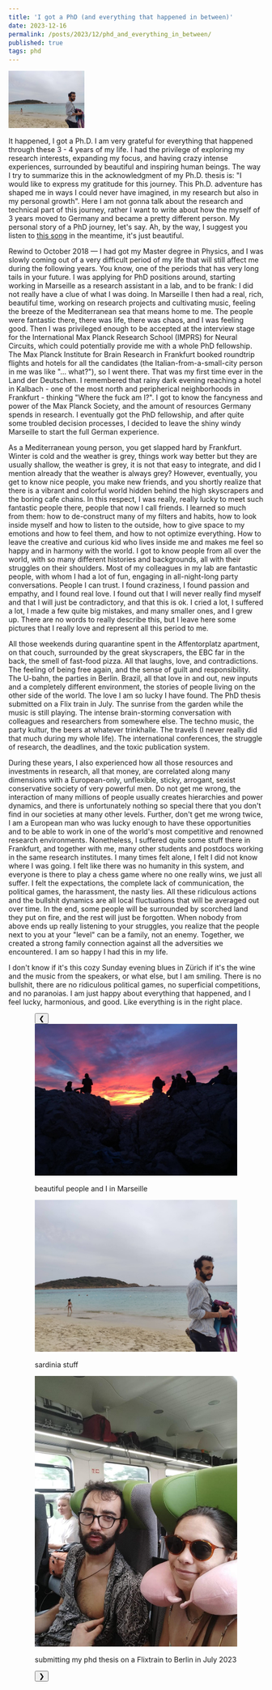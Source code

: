 ```yaml
---
title: 'I got a PhD (and everything that happened in between)'
date: 2023-12-16
permalink: /posts/2023/12/phd_and_everything_in_between/
published: true
tags: phd
---
```


<html lang="en">
<head>
  <meta charset="UTF-8">
  <meta name="viewport" content="width=device-width, initial-scale=1.0">
  <style>
  #carousel-container {
      position: relative;
      overflow: hidden;
      width: 400px; /* Adjust container width as needed */
      margin: 0 auto;
    }
  #image-carousel {
      display: flex;
      transition: transform 0.5s ease-in-out;
    }

   .carousel-item {
      position: relative;
      width: 100%;
      display: flex;
      align-items: center;
    }

    .carousel-image {
      width: 70%; /* Adjust image width as needed */
      height: auto;
    }

    .caption {
      flex: 1;
      background-color: rgba(0, 0, 0, 0.7);
      color: #fff;
      padding: 8px;
      text-align: left;
    }
  
  </style>
</head>


<body>

<div class="text-before-carousel">

<p align=left>
<img width=150 src="https://raw.githubusercontent.com/matteosaponati/matteosaponati.github.io/master/files/blog/2023-12-18-phd/sardinia-1.jpeg" />
</p>

It happened, I got a Ph.D. I am very grateful for everything that happened through these 3 - 4 years of my life. I had the privilege of exploring my research interests, expanding my focus, and having crazy intense experiences, surrounded by beautiful and inspiring human beings. The way I try to summarize this in the acknowledgment of my Ph.D. thesis is: "I would like to express my gratitude for this journey. This Ph.D. adventure has shaped me in ways I could never have imagined, in my research but also in my personal growth". Here I am not gonna talk about the research and technical part of this journey, rather I want to write about how the myself of 3 years moved to Germany and became a pretty different person. My personal story of a PhD journey, let's say. Ah, by the way, I suggest you listen to <a href="https://open.spotify.com/track/4ifDKWZZhnyltXLndbomYT?si=ea17d09d3d3c491e" target="_blank">this song</a>  in the meantime, it's just beautiful.

Rewind to October 2018 — I had got my Master degree in Physics, and I was slowly coming out of a very difficult period of my life that will still affect me during the following years. You know, one of the periods that has very long tails in your future. I was applying for PhD positions around, starting working in Marseille as a research assistant in a lab, and to be frank: I did not really have a clue of what I was doing. In Marseille I then had a real, rich, beautiful time, working on research projects and cultivating music, feeling the breeze of the Mediterranean sea that means home to me. The people were fantastic there, there was life, there was chaos, and I was feeling good. Then I was privileged enough to be accepted at the interview stage for the International Max Planck Research School (IMPRS) for Neural Circuits, which could potentially provide me with a whole PhD fellowship. The Max Planck Institute for Brain Research in Frankfurt booked roundtrip flights and hotels for all the candidates (the Italian-from-a-small-city person in me was like "... what?"), so I went there. That was my first time ever in the Land der Deutschen. I remembered that rainy dark evening reaching a hotel in Kalbach - one of the most north and peripherical neighborhoods in Frankfurt - thinking "Where the fuck am I?". I got to know the fancyness and power of the Max Planck Society, and the amount of resources Germany spends in research. I eventually got the PhD fellowship, and after quite some troubled decision processes, I decided to leave the shiny windy Marseille to start the full German experience. 

As a Mediterranean young person, you get slapped hard by Frankfurt. Winter is cold and the weather is grey, things work way better but they are usually shallow, the weather is grey, it is not that easy to integrate, and did I mention already that the weather is always grey? However, eventually, you get to know nice people, you make new friends, and you shortly realize that there is a vibrant and colorful world hidden behind the high skyscrapers and the boring cafe chains. In this respect, I was really, really lucky to meet such fantastic people there, people that now I call friends. I learned so much from them: how to de-construct many of my filters and habits, how to look inside myself and how to listen to the outside, how to give space to my emotions and how to feel them, and how to not optimize everything. How to leave the creative and curious kid who lives inside me and makes me feel so happy and in harmony with the world. I got to know people from all over the world, with so many different histories and backgrounds, all with their struggles on their shoulders. Most of my colleagues in my lab are fantastic people, with whom I had a lot of fun, engaging in all-night-long party conversations. People I can trust. I found craziness, I found passion and empathy, and I found real love. I found out that I will never really find myself and that I will just be contradictory, and that this is ok. I cried a lot, I suffered a lot, I made a few quite big mistakes, and many smaller ones, and I grew up. There are no words to really describe this, but I leave here some pictures that I really love and represent all this period to me.

All those weekends during quarantine spent in the Affentorplatz apartment, on that couch, surrounded by the great skyscrapers, the EBC far in the back, the smell of fast-food pizza. All that laughs, love, and contradictions. The feeling of being free again, and the sense of guilt and responsibility. The U-bahn, the parties in Berlin. Brazil, all that love in and out, new inputs and a completely different environment, the stories of people living on the other side of the world. The love I am so lucky I have found. The PhD thesis submitted on a Flix train in July. The sunrise from the garden while the music is still playing. The intense brain-storming conversation with colleagues and researchers from somewhere else. The techno music, the party kultur, the beers at whatever trinkhalle. The travels (I never really did that much during my whole life). The international conferences, the struggle of research, the deadlines, and the toxic publication system. 

During these years, I also experienced how all those resources and investments in research, all that money, are correlated along many dimensions with a European-only, unflexible, sticky, arrogant, sexist conservative society of very powerful men. Do not get me wrong, the interaction of many millions of people usually creates hierarchies and power dynamics, and there is unfortunately nothing so special there that you don't find in our societies at many other levels. Further, don't get me wrong twice, I am a European man who was lucky enough to have these opportunities and to be able to work in one of the world's most competitive and renowned research environments. Nonetheless, I suffered quite some stuff there in Frankfurt, and together with me, many other students and postdocs working in the same research institutes. I many times felt alone, I felt I did not know where I was going. I felt like there was no humanity in this system, and everyone is there to play a chess game where no one really wins, we just all suffer. I felt the expectations, the complete lack of communication, the political games, the harassment, the nasty lies. All these ridiculous actions and the bullshit dynamics are all local fluctuations that will be averaged out over time. In the end, some people will be surrounded by scorched land they put on fire, and the rest will just be forgotten. When nobody from above ends up really listening to your struggles, you realize that the people next to you at your "level" can be a family, not an enemy. Together, we created a strong family connection against all the adversities we encountered. I am so happy I had this in my life. 

I don't know if it's this cozy Sunday evening blues in Zürich if it's the wine and the music from the speakers, or what else, but I am smiling. There is no bullshit, there are no ridiculous political games, no superficial competitions, and no paranoias. I am just happy about everything that happened, and I feel lucky, harmonious, and good. Like everything is in the right place.

</div>
<div id="carousel-container">
  <button id="prev-btn" onclick="prevImage()">❮</button>
  <div id="image-carousel">
    <div class="carousel-item">
      <img src="https://raw.githubusercontent.com/matteosaponati/matteosaponati.github.io/master/files/blog/2023-12-18-phd/marsiglia-1.jpeg" alt="Image 2">
      <div class="carousel-caption">
        <p>beautiful people and I in Marseille</p>
      </div>
    <div class="carousel-item">
      <img src="https://raw.githubusercontent.com/matteosaponati/matteosaponati.github.io/master/files/blog/2023-12-18-phd/sardinia-1.jpeg" alt="Image 1">
      <div class="carousel-caption">
        <p>sardinia stuff </p>
      </div>
    <div class="carousel-item">
      <img src="https://raw.githubusercontent.com/matteosaponati/matteosaponati.github.io/master/files/blog/2023-12-18-phd/phd-thesis.jpg" alt="Image 3">
      <div class="carousel-caption">
        <p>submitting my phd thesis on a Flixtrain to Berlin in July 2023</p>
      </div>
    <!-- Add more images and captions as needed -->
  </div>
  <button id="next-btn" onclick="nextImage()">❯</button>
</div>

<script>
  let currentIndex = 0;
  const totalImages = document.querySelectorAll('.carousel-item').length;

  function updateCarousel() {
    const carousel = document.getElementById('image-carousel');
    const newPosition = -currentIndex * 100 + '%';
    carousel.style.transform = 'translateX(' + newPosition + ')';
  }

  function nextImage() {
    currentIndex = (currentIndex + 1) % totalImages;
    updateCarousel();
  }

  function prevImage() {
    currentIndex = (currentIndex - 1 + totalImages) % totalImages;
    updateCarousel();
  }
</script>

</body>
</html>
